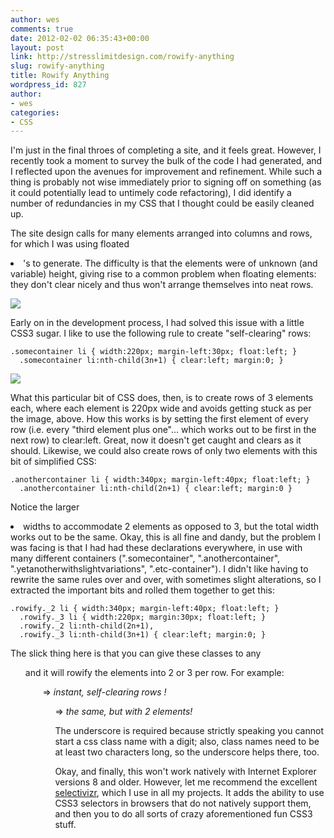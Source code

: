 ```yaml
---
author: wes
comments: true
date: 2012-02-02 06:35:43+00:00
layout: post
link: http://stresslimitdesign.com/rowify-anything
slug: rowify-anything
title: Rowify Anything
wordpress_id: 827
author:
- wes
categories:
- CSS
---
```


I'm just in the final throes of completing a site, and it feels great. However, I recently took a moment to survey the bulk of the code I had generated, and I reflected upon the avenues for improvement and refinement. While such a thing is probably not wise immediately prior to signing off on something (as it could potentially lead to untimely code refactoring), I did identify a number of redundancies in my CSS that I thought could be easily cleaned up.

The site design calls for many elements arranged into columns and rows, for which I was using floated <li>'s to generate. The difficulty is that the elements were of unknown (and variable) height, giving rise to a common problem when floating elements: they don't clear nicely and thus won't arrange themselves into neat rows.

![](/assets/uploads/2012/02/3n.png)

Early on in the development process, I had solved this issue with a little CSS3 sugar. I like to use the following rule to create "self-clearing" rows:

    
    .somecontainer li { width:220px; margin-left:30px; float:left; }
      .somecontainer li:nth-child(3n+1) { clear:left; margin:0; }


![](/assets/uploads/2012/02/3n_clear.png)

What this particular bit of CSS does, then, is to create rows of 3 elements each, where each element is 220px wide and avoids getting stuck as per the image, above. How this works is by setting the first element of every row (i.e. every "third element plus one"... which works out to be first in the next row) to clear:left. Great, now it doesn't get caught and clears as it should. Likewise, we could also create rows of only two elements with this bit of simplified CSS:

    
    
    .anothercontainer li { width:340px; margin-left:40px; float:left; }
      .anothercontainer li:nth-child(2n+1) { clear:left; margin:0 }


Notice the larger <li> widths to accommodate 2 elements as opposed to 3, but the total width works out to be the same. Okay, this is all fine and dandy, but the problem I was facing is that I had had these declarations everywhere, in use with many different containers (".somecontainer", ".anothercontainer", ".yetanotherwithslightvariations", ".etc-container"). I didn't like having to rewrite the same rules over and over, with sometimes slight alterations, so I extracted the important bits and rolled them together to get this:

    
    .rowify._2 li { width:340px; margin-left:40px; float:left; }
      .rowify._3 li { width:220px; margin:30px; float:left; }
      .rowify._2 li:nth-child(2n+1),
      .rowify._3 li:nth-child(3n+1) { clear:left; margin:0; }


The slick thing here is that you can give these classes to any <ul> and it will rowify the elements into 2 or 3 per row. For example:

**<ul class="rowify _3">**  => _instant, self-clearing rows !_

**<ul class="rowify _2">** => _the same, but with 2 elements!_

The underscore is required because strictly speaking you cannot start a css class name with a digit; also, class names need to be at least two characters long, so the underscore helps there, too.

Okay, and finally, this won't work natively with Internet Explorer versions 8 and older. However, let me recommend the excellent [selectivizr](http://selectivizr.com/), which I use in all my projects. It adds the ability to use CSS3 selectors in browsers that do not natively support them, and then you to do all sorts of crazy aforementioned fun CSS3 stuff.
